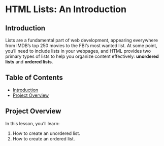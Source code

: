 # HTML Lists: An Introduction

## Introduction
Lists are a fundamental part of web development, appearing everywhere from IMDB’s top 250 movies to the FBI’s most wanted list. At some point, you’ll need to include lists in your webpages, and HTML provides two primary types of lists to help you organize content effectively: **unordered lists** and **ordered lists**.

## Table of Contents
- [Introduction](#introduction)
- [Project Overview](#project-overview)


## Project Overview
In this lesson, you’ll learn:
1. How to create an unordered list.
2. How to create an ordered list.